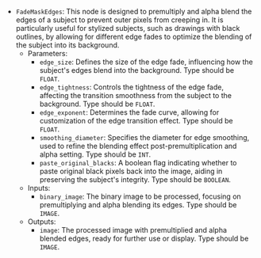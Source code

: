 - `FadeMaskEdges`: This node is designed to premultiply and alpha blend the edges of a subject to prevent outer pixels from creeping in. It is particularly useful for stylized subjects, such as drawings with black outlines, by allowing for different edge fades to optimize the blending of the subject into its background.
    - Parameters:
        - `edge_size`: Defines the size of the edge fade, influencing how the subject's edges blend into the background. Type should be `FLOAT`.
        - `edge_tightness`: Controls the tightness of the edge fade, affecting the transition smoothness from the subject to the background. Type should be `FLOAT`.
        - `edge_exponent`: Determines the fade curve, allowing for customization of the edge transition effect. Type should be `FLOAT`.
        - `smoothing_diameter`: Specifies the diameter for edge smoothing, used to refine the blending effect post-premultiplication and alpha setting. Type should be `INT`.
        - `paste_original_blacks`: A boolean flag indicating whether to paste original black pixels back into the image, aiding in preserving the subject's integrity. Type should be `BOOLEAN`.
    - Inputs:
        - `binary_image`: The binary image to be processed, focusing on premultiplying and alpha blending its edges. Type should be `IMAGE`.
    - Outputs:
        - `image`: The processed image with premultiplied and alpha blended edges, ready for further use or display. Type should be `IMAGE`.
